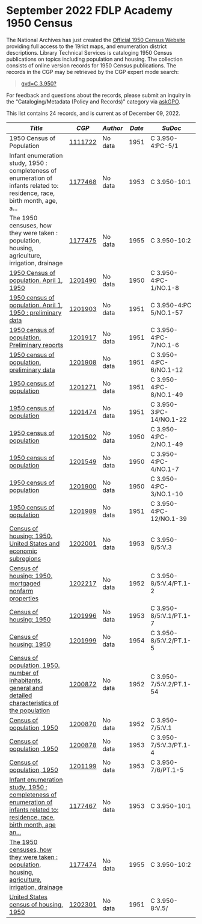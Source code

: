 
# September 2022 FDLP Academy 1950 Census

The National Archives has just created the [Official 1950 Census Website](https://1950census.archives.gov/) providing full access to the 19rict maps, and enumeration district descriptions. Library Technical Services is cataloging 1950 Census publications on topics including population and housing. The collection consists of online version records for 1950 Census publications. The records in the CGP may be retrieved by the CGP expert mode search:

>[gvd=C 3.950?](https://catalog.gpo.gov/F/?func=find-c&ccl_term=gvd%3DC+3.950%3F+&x=0&y=0)

For feedback and questions about the records, please submit an inquiry in the “Cataloging/Metadata (Policy and Records)” category via [askGPO](https://ask.gpo.gov/s/).


This list contains 24 records, and is current as of December 09, 2022.

| *Title*       | *CGP*       | *Author*       | *Date*       | *SuDoc*
-----------------|-----------------|-----------------|-----------------|-----------------
| 1950 Census of Population | [1111722](https://catalog.gpo.gov/F/?func=direct&doc_number=1111722&local_base=GPO01PUB) | No data | 1951 | C 3.950-4:PC-5/1 |
| Infant enumeration study, 1950 : completeness of enumeration of infants related to: residence, race, birth month, age, a... | [1177468](https://catalog.gpo.gov/F/?func=direct&doc_number=1177468&local_base=GPO01PUB) | No data | 1953 | C 3.950-10:1 |
| The 1950 censuses, how they were taken : population, housing, agriculture, irrigation, drainage | [1177475](https://catalog.gpo.gov/F/?func=direct&doc_number=1177475&local_base=GPO01PUB) | No data | 1955 | C 3.950-10:2 |
| [1950 Census of population. April 1, 1950](https://purl.fdlp.gov/GPO/gpo186469) | [1201490](https://catalog.gpo.gov/F/?func=direct&doc_number=1201490&local_base=GPO01PUB) | No data | 1950 | C 3.950-4:PC-1/NO.1-8 |
| [1950 census of population. April 1, 1950 : preliminary data](https://purl.fdlp.gov/GPO/gpo186821) | [1201903](https://catalog.gpo.gov/F/?func=direct&doc_number=1201903&local_base=GPO01PUB) | No data | 1951 | C 3.950-4:PC 5/NO.1-57 |
| [1950 census of population. Preliminary reports](https://purl.fdlp.gov/GPO/gpo186830) | [1201917](https://catalog.gpo.gov/F/?func=direct&doc_number=1201917&local_base=GPO01PUB) | No data | 1951 | C 3.950-4:PC-7/NO.1-6 |
| [1950 census of population. preliminary data](https://purl.fdlp.gov/GPO/gpo186826) | [1201908](https://catalog.gpo.gov/F/?func=direct&doc_number=1201908&local_base=GPO01PUB) | No data | 1951 | C 3.950-4:PC-6/NO.1-12 |
| [1950 census of population](https://purl.fdlp.gov/GPO/gpo186454) | [1201271](https://catalog.gpo.gov/F/?func=direct&doc_number=1201271&local_base=GPO01PUB) | No data | 1951 | C 3.950-4:PC-8/NO.1-49 |
| [1950 census of population](https://purl.fdlp.gov/GPO/gpo186455) | [1201474](https://catalog.gpo.gov/F/?func=direct&doc_number=1201474&local_base=GPO01PUB) | No data | 1951 | C 3.950-3:PC-14/NO.1-22 |
| [1950 census of population](https://purl.fdlp.gov/GPO/gpo186478) | [1201502](https://catalog.gpo.gov/F/?func=direct&doc_number=1201502&local_base=GPO01PUB) | No data | 1950 | C 3.950-4:PC-2/NO.1-49 |
| [1950 census of population](https://purl.fdlp.gov/GPO/gpo186505) | [1201549](https://catalog.gpo.gov/F/?func=direct&doc_number=1201549&local_base=GPO01PUB) | No data | 1950 | C 3.950-4:PC-4/NO.1-7 |
| [1950 census of population](https://purl.fdlp.gov/GPO/gpo186831) | [1201900](https://catalog.gpo.gov/F/?func=direct&doc_number=1201900&local_base=GPO01PUB) | No data | 1950 | C 3.950-4:PC-3/NO.1-10 |
| [1950 census of population](https://purl.fdlp.gov/GPO/gpo186888) | [1201989](https://catalog.gpo.gov/F/?func=direct&doc_number=1201989&local_base=GPO01PUB) | No data | 1951 | C 3.950-4:PC-12/NO.1-39 |
| [Census of housing: 1950. United States and economic subregions](https://purl.fdlp.gov/GPO/gpo186916) | [1202001](https://catalog.gpo.gov/F/?func=direct&doc_number=1202001&local_base=GPO01PUB) | No data | 1953 | C 3.950-8/5:V.3 |
| [Census of housing: 1950. mortgaged nonfarm properties](https://purl.fdlp.gov/GPO/gpo187004) | [1202217](https://catalog.gpo.gov/F/?func=direct&doc_number=1202217&local_base=GPO01PUB) | No data | 1952 | C 3.950-8/5:V.4/PT.1-2 |
| [Census of housing: 1950](https://purl.fdlp.gov/GPO/gpo186893) | [1201996](https://catalog.gpo.gov/F/?func=direct&doc_number=1201996&local_base=GPO01PUB) | No data | 1953 | C 3.950-8/5:V.1/PT.1-7 |
| [Census of housing: 1950](https://purl.fdlp.gov/GPO/gpo186910) | [1201999](https://catalog.gpo.gov/F/?func=direct&doc_number=1201999&local_base=GPO01PUB) | No data | 1954 | C 3.950-8/5:V.2/PT.1-5 |
| [Census of population, 1950. number of inhabitants, general and detailed characteristics of the population](https://purl.fdlp.gov/GPO/gpo185941) | [1200872](https://catalog.gpo.gov/F/?func=direct&doc_number=1200872&local_base=GPO01PUB) | No data | 1952 | C 3.950-7/5:V.2/PT.1-54 |
| [Census of population, 1950](https://purl.fdlp.gov/GPO/gpo185926) | [1200870](https://catalog.gpo.gov/F/?func=direct&doc_number=1200870&local_base=GPO01PUB) | No data | 1952 | C 3.950-7/5:V.1 |
| [Census of population, 1950](https://purl.fdlp.gov/GPO/gpo185951) | [1200878](https://catalog.gpo.gov/F/?func=direct&doc_number=1200878&local_base=GPO01PUB) | No data | 1953 | C 3.950-7/5:V.3/PT.1-4 |
| [Census of population, 1950](https://purl.fdlp.gov/GPO/gpo186074) | [1201199](https://catalog.gpo.gov/F/?func=direct&doc_number=1201199&local_base=GPO01PUB) | No data | 1953 | C 3.950-7/6/PT.1-5 |
| [Infant enumeration study, 1950 : completeness of enumeration of infants related to: residence, race, birth month, age an...](https://purl.fdlp.gov/GPO/gpo177372) | [1177467](https://catalog.gpo.gov/F/?func=direct&doc_number=1177467&local_base=GPO01PUB) | No data | 1953 | C 3.950-10:1 |
| [The 1950 censuses, how they were taken : population, housing, agriculture, irrigation, drainage](https://purl.fdlp.gov/GPO/gpo177411) | [1177474](https://catalog.gpo.gov/F/?func=direct&doc_number=1177474&local_base=GPO01PUB) | No data | 1955 | C 3.950-10:2 |
| [United States census of housing, 1950](https://purl.fdlp.gov/GPO/gpo187056) | [1202301](https://catalog.gpo.gov/F/?func=direct&doc_number=1202301&local_base=GPO01PUB) | No data | 1951 | C 3.950-8:V.5/ |
